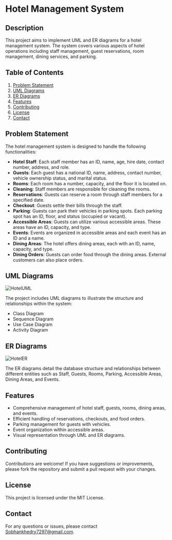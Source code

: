 # Hotel Management System

## Description
This project aims to implement UML and ER diagrams for a hotel management system. The system covers various aspects of hotel operations including staff management, guest reservations, room management, dining services, and parking.

## Table of Contents
1. [Problem Statement](#problem-statement)
2. [UML Diagrams](#uml-diagrams)
3. [ER Diagrams](#er-diagrams)
4. [Features](#features)
5. [Contributing](#contributing)
6. [License](#license)
7. [Contact](#contact)

## Problem Statement
The hotel management system is designed to handle the following functionalities:
- **Hotel Staff**: Each staff member has an ID, name, age, hire date, contact number, address, and role.
- **Guests**: Each guest has a national ID, name, address, contact number, vehicle ownership status, and marital status.
- **Rooms**: Each room has a number, capacity, and the floor it is located on.
- **Cleaning**: Staff members are responsible for cleaning the rooms.
- **Reservations**: Guests can reserve a room through staff members for a specified date.
- **Checkout**: Guests settle their bills through the staff.
- **Parking**: Guests can park their vehicles in parking spots. Each parking spot has an ID, floor, and status (occupied or vacant).
- **Accessible Areas**: Guests can utilize various accessible areas. These areas have an ID, capacity, and type.
- **Events**: Events are organized in accessible areas and each event has an ID and a name.
- **Dining Areas**: The hotel offers dining areas, each with an ID, name, capacity, and type.
- **Dining Orders**: Guests can order food through the dining areas. External customers can also place orders.

## UML Diagrams

![HotelUML](https://github.com/user-attachments/assets/88692d92-d767-4f62-8eb9-d1284cf2abd9)

The project includes UML diagrams to illustrate the structure and relationships within the system:
- Class Diagram
- Sequence Diagram
- Use Case Diagram
- Activity Diagram

## ER Diagrams

![HotelER](https://github.com/user-attachments/assets/53b68e57-a2ca-448b-88ac-e9cbac499b97)


The ER diagrams detail the database structure and relationships between different entities such as Staff, Guests, Rooms, Parking, Accessible Areas, Dining Areas, and Events.

## Features
- Comprehensive management of hotel staff, guests, rooms, dining areas, and events.
- Efficient handling of reservations, checkouts, and food orders.
- Parking management for guests with vehicles.
- Event organization within accessible areas.
- Visual representation through UML and ER diagrams.

## Contributing
Contributions are welcome! If you have suggestions or improvements, please fork the repository and submit a pull request with your changes.

## License
This project is licensed under the MIT License.

## Contact
For any questions or issues, please contact [Sobhankhedry7297@gmail.com](mailto:your-email@example.com).
